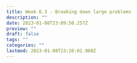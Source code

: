 ```yaml
---
title: Week 6.3 - Breaking down large problems
description: ""
date: 2023-01-08T23:09:50.257Z
preview: ""
draft: false
tags: ""
categories: ""
lastmod: 2023-01-08T23:26:02.960Z
---
```

